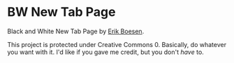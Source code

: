 # BW New Tab Page
Black and White New Tab Page by [Erik Boesen](https://github.com/ErikBoesen).

This project is protected under Creative Commons 0. Basically, do whatever you want with it. I'd like if you gave me credit, but you don't _have_ to.